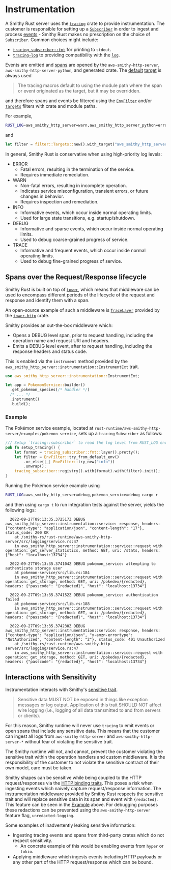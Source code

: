 # Instrumentation

A Smithy Rust server uses the [`tracing`](https://github.com/tokio-rs/tracing) crate to provide instrumentation. The customer is responsible for setting up a [`Subscriber`](https://docs.rs/tracing/latest/tracing/subscriber/trait.Subscriber.html) in order to ingest and process [events](https://docs.rs/tracing/latest/tracing/struct.Event.html) - Smithy Rust makes no prescription on the choice of `Subscriber`. Common choices might include:

- [`tracing_subscriber::fmt`](https://docs.rs/tracing-subscriber/latest/tracing_subscriber/fmt/index.html) for printing to `stdout`.
- [`tracing-log`](https://crates.io/crates/tracing-log) to providing compatibility with the [`log`](https://crates.io/crates/log).

Events are emitted and [spans](https://docs.rs/tracing/latest/tracing/struct.Span.html) are opened by the `aws-smithy-http-server`, `aws-smithy-http-server-python`, and generated crate. The [default](https://docs.rs/tracing/latest/tracing/struct.Metadata.html) [target](https://docs.rs/tracing/latest/tracing/struct.Metadata.html#method.target) is always used

> The tracing macros default to using the module path where the span or event originated as the target, but it may be overridden.

and therefore spans and events be filtered using the [`EnvFilter`](https://docs.rs/tracing-subscriber/latest/tracing_subscriber/filter/struct.EnvFilter.html) and/or [`Targets`](https://docs.rs/tracing-subscriber/latest/tracing_subscriber/filter/targets/struct.Targets.html) filters with crate and module paths.

For example,

```bash
RUST_LOG=aws_smithy_http_server=warn,aws_smithy_http_server_python=error
```

and

```rust
let filter = filter::Targets::new().with_target("aws_smithy_http_server", Level::DEBUG);
```

In general, Smithy Rust is conservative when using high-priority log levels:

- ERROR
  - Fatal errors, resulting in the termination of the service.
  - Requires immediate remediation.
- WARN
  - Non-fatal errors, resulting in incomplete operation.
  - Indicates service misconfiguration, transient errors, or future changes in behavior.
  - Requires inspection and remediation.
- INFO
  - Informative events, which occur inside normal operating limits.
  - Used for large state transitions, e.g. startup/shutdown.
- DEBUG
  - Informative and sparse events, which occur inside normal operating limits.
  - Used to debug coarse-grained progress of service.
- TRACE
  - Informative and frequent events, which occur inside normal operating limits.
  - Used to debug fine-grained progress of service.

## Spans over the Request/Response lifecycle

Smithy Rust is built on top of [`tower`](https://github.com/tower-rs/tower), which means that middleware can be used to encompass different periods of the lifecycle of the request and response and identify them with a span.

An open-source example of such a middleware is [`TraceLayer`](https://docs.rs/tower-http/latest/tower_http/trace/struct.TraceLayer.html) provided by the [`tower-http`](https://docs.rs/tower-http/latest/tower_http/) crate.

Smithy provides an out-the-box middleware which:

- Opens a DEBUG level span, prior to request handling, including the operation name and request URI and headers.
- Emits a DEBUG level event, after to request handling, including the response headers and status code.

This is enabled via the `instrument` method provided by the `aws_smithy_http_server::instrumentation::InstrumentExt` trait.

```rust
use aws_smithy_http_server::instrumentation::InstrumentExt;

let app = PokemonService::builder()
  .get_pokemon_species(/* handler */)
  /* ... */
  .instrument()
  .build();
```

<!-- TODO: Link to it when the logging module is no longer `#[doc(hidden)]` -->

### Example

The Pokémon service example, located at `rust-runtime/aws-smithy-http-server/examples/pokemon-service`, sets up a `tracing` `Subscriber` as follows:

```rust
/// Setup `tracing::subscriber` to read the log level from RUST_LOG environment variable.
pub fn setup_tracing() {
    let format = tracing_subscriber::fmt::layer().pretty();
    let filter = EnvFilter::try_from_default_env()
        .or_else(|_| EnvFilter::try_new("info"))
        .unwrap();
    tracing_subscriber::registry().with(format).with(filter).init();
}
```

Running the Pokémon service example using

```bash
RUST_LOG=aws_smithy_http_server=debug,pokemon_service=debug cargo r
```

and then using `cargo t` to run integration tests against the server, yields the following logs:

```text
  2022-09-27T09:13:35.372517Z DEBUG aws_smithy_http_server::instrumentation::service: response, headers: {"content-type": "application/json", "content-length": "17"}, status_code: 200 OK
    at /smithy-rs/rust-runtime/aws-smithy-http-server/src/logging/service.rs:47
    in aws_smithy_http_server::instrumentation::service::request with operation: get_server_statistics, method: GET, uri: /stats, headers: {"host": "localhost:13734"}

  2022-09-27T09:13:35.374104Z DEBUG pokemon_service: attempting to authenticate storage user
    at pokemon-service/src/lib.rs:184
    in aws_smithy_http_server::instrumentation::service::request with operation: get_storage, method: GET, uri: /pokedex/{redacted}, headers: {"passcode": "{redacted}", "host": "localhost:13734"}

  2022-09-27T09:13:35.374152Z DEBUG pokemon_service: authentication failed
    at pokemon-service/src/lib.rs:188
    in aws_smithy_http_server::instrumentation::service::request with operation: get_storage, method: GET, uri: /pokedex/{redacted}, headers: {"passcode": "{redacted}", "host": "localhost:13734"}

  2022-09-27T09:13:35.374230Z DEBUG aws_smithy_http_server::instrumentation::service: response, headers: {"content-type": "application/json", "x-amzn-errortype": "NotAuthorized", "content-length": "2"}, status_code: 401 Unauthorized
    at /smithy-rs/rust-runtime/aws-smithy-http-server/src/logging/service.rs:47
    in aws_smithy_http_server::instrumentation::service::request with operation: get_storage, method: GET, uri: /pokedex/{redacted}, headers: {"passcode": "{redacted}", "host": "localhost:13734"}
```

## Interactions with Sensitivity

Instrumentation interacts with Smithy's [sensitive trait](https://awslabs.github.io/smithy/2.0/spec/documentation-traits.html#sensitive-trait).

> Sensitive data MUST NOT be exposed in things like exception messages or log output. Application of this trait SHOULD NOT affect wire logging (i.e., logging of all data transmitted to and from servers or clients).

For this reason, Smithy runtime will never use `tracing` to emit events or open spans that include any sensitive data. This means that the customer can ingest all logs from `aws-smithy-http-server` and `aws-smithy-http-server-*` without fear of violating the sensitive trait.

The Smithy runtime will not, and cannot, prevent the customer violating the sensitive trait within the operation handlers and custom middleware. It is the responsibility of the customer to not violate the sensitive contract of their own model, care must be taken.

Smithy shapes can be sensitive while being coupled to the HTTP request/responses via the [HTTP binding traits](https://awslabs.github.io/smithy/2.0/spec/http-bindings.html). This poses a risk when ingesting events which naively capture request/response information. The instrumentation middleware provided by Smithy Rust respects the sensitive trait and will replace sensitive data in its span and event with `{redacted}`. This feature can be seen in the [Example](#example) above. For debugging purposes these redactions can be prevented using the `aws-smithy-http-server` feature flag, `unredacted-logging`.

Some examples of inadvertently leaking sensitive information:

- Ingesting tracing events and spans from third-party crates which do not respect sensitivity.
  - An concrete example of this would be enabling events from `hyper` or `tokio`.
- Applying middleware which ingests events including HTTP payloads or any other part of the HTTP request/response which can be bound.
